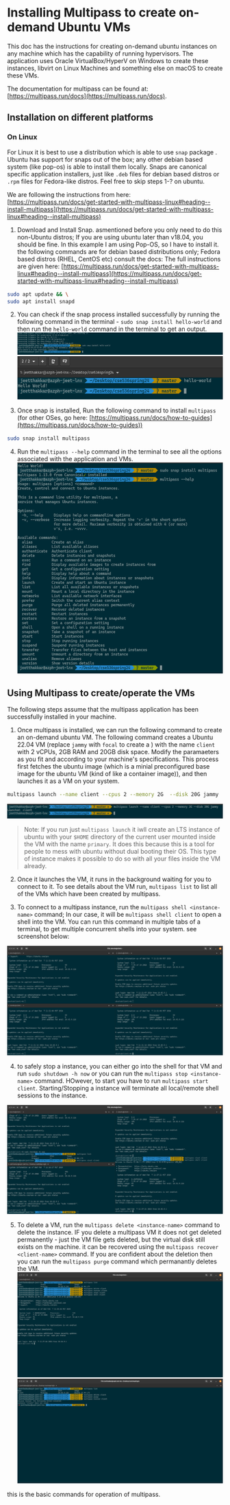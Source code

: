 # Installing Multipass to create on-demand Ubuntu VMs

This doc has the instructions for creating on-demand ubuntu instances on any machine which has the capability of running hypervisors. The application uses Oracle VirtualBox/HyperV on Windows to create these instances, libvirt on Linux Machines and something else on macOS to create these VMs. 

The documentation for multipass can be found at: [https://multipass.run/docs](https://multipass.run/docs).  

## Installation on different platforms

### On Linux

For Linux it is best to use a distribution which is able to use `snap` package . Ubuntu has support for snaps out of the box; any other debian based system (like pop-os) is able to install them locally. Snaps are canonical specific application installers, just like `.deb` files for debian based distros or `.rpm` files for Fedora-like distros. Feel free to skip steps 1-? on ubuntu. 

We are following the instructions from here: [https://multipass.run/docs/get-started-with-multipass-linux#heading--install-multipass](https://multipass.run/docs/get-started-with-multipass-linux#heading--install-multipass)

1. Download and Install Snap. asmentioned before you only need to do this non-Ubuntu distros; If you are using ubuntu later than v18.04, you should be fine. In this example I am using Pop-OS, so I have to install it. the following commands are for debian based distributions only; Fedora based distros (RHEL, CentOS etc) consult the docs: The full instructions are given here: [https://multipass.run/docs/get-started-with-multipass-linux#heading--install-multipass](https://multipass.run/docs/get-started-with-multipass-linux#heading--install-multipass)
```bash
sudo apt update && \
sudo apt install snapd
```

2. You can check if the snap process installed successfully by running the following command in the terminal - `sudo snap install hello-world` and then run the `hello-world` command in the terminal to get an output.
![](./img/multipass/mulitpass-install-snapd-helloworld.png)
![](./img/multipass/mulitpass-snapd-run-hello-world.png)

3. Once snap is installed, Run the following command to install `multipass` (for other OSes, go here: [https://multipass.run/docs/how-to-guides](https://multipass.run/docs/how-to-guides))
```bash
sudo snap install multipass
```

4. Run the `multipass --help` command in the terminal to see all the options associated with the application and VMs.
![](./img/multipass/multipass-list-help.png)


## Using Multipass to create/operate the VMs

The following steps assume that the multipass application has been successfully installed in your machine.

1. Once multipass is installed, we can run the following command to create an on-demand ubuntu VM. The following command creates a Ubuntu 22.04 VM (replace `jammy` with `focal` to create a ) with the name `client` with 2 vCPUs, 2GB RAM and 20GB disk space. Modify the paramaeters as you fit and according to your machine's specifications. This process first fetches the ubuntu image (which is a minial preconfigured base image for the ubuntu VM (kind of like a container image)), and then launches it as a VM on your system.
```bash
multipass launch --name client --cpus 2 --memory 2G  --disk 20G jammy
```
![](./img/multipass/multipass-launch.png)
> Note: If you run just `multipass launch` it iwll create an LTS instance of ubuntu with your `$HOME` directory of the current user mounted inside the VM with the name `primary`. It does this because this is a tool for people to mess with ubuntu without dual booting their OS. This type of instance makes it possible to do so with all your files inside the VM already. 

2. Once it launches the VM, it runs in the background waiting for you to connect to it. To see details about the VM run, `multipass list` to list all of the VMs which have been created by multipass. 

3. To connect to a multipass instance, run the `multipass shell <instance-name>` command; In our case, it will be `multipass shell client` to open a shell into the VM. You can run this command in multiple tabs of a terminal, to get multiple concurrent shells into your system. see screenshot below:

![](./img/multipass/multipass-shell-client.png)

4. to safely stop a instance, you can either go into the shell for that VM and run `sudo shutdown -h now` or you can run the `multipass stop <instance-name>` command. HOwever, to start you have to run `multipass start client`. Starting/Stopping a instance will terminate all local/remote shell sessions to the instance. 

![](./img/multipass/multiipass-start-stop-shell.png)

5. To delete a VM, run the `multipass delete <instance-name>` command to delete the instance. IF you delete a multipass VM it does not get deleted permanently - just the VM file gets deleted, but the virtual disk still exists on the machine. it can be recovered using the `multipass recover <client-name>` command. If you are confident about the deletion then you can run the `multipass purge` command which permanantly deletes the VM.
![](./img/multipass/multipass-delete-recover.png)
![](./img/multipass/multipass-delete-purge.png)     

this is the basic commands for operation of multipass.